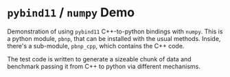 # `pybind11` / `numpy` Demo #

Demonstration of using `pybind11` C++-to-python bindings with `numpy`. This
is a python module, `pbnp`, that can be installed with the usual methods.
Inside, there's a sub-module, `pbnp_cpp`, which contains the C++ code.

The test code is written to generate a sizeable chunk of data and benchmark
passing it from C++ to python via different mechanisms.
